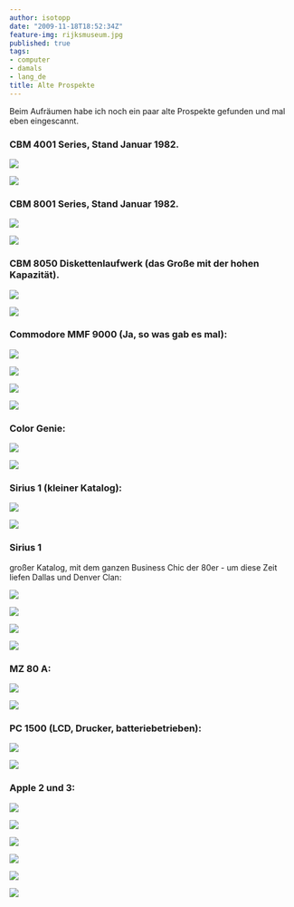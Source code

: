 ```yaml
---
author: isotopp
date: "2009-11-18T18:52:34Z"
feature-img: rijksmuseum.jpg
published: true
tags:
- computer
- damals
- lang_de
title: Alte Prospekte
---
```

Beim Aufräumen habe ich noch ein paar alte Prospekte gefunden und mal eben
eingescannt.

### CBM 4001 Series, Stand Januar 1982.

![](https://blog.koehntopp.info/uploads/cbm4001-vorn.jpg)

![](https://blog.koehntopp.info/uploads/cbm4001-hinten.jpg)

### CBM 8001 Series, Stand Januar 1982.

![](https://blog.koehntopp.info/uploads/cbm8001-vorn.jpg)

![](https://blog.koehntopp.info/uploads/cbm8001-hinten.jpg)

### CBM 8050 Diskettenlaufwerk (das Große mit der hohen Kapazität).

![](https://blog.koehntopp.info/uploads/cbm8050-vorn.jpg)

![](https://blog.koehntopp.info/uploads/cbm8050-hinten.jpg)

### Commodore MMF 9000 (Ja, so was gab es mal):

![](https://blog.koehntopp.info/uploads/mmf9000-1.jpg)

![](https://blog.koehntopp.info/uploads/mmf9000-2.jpg)

![](https://blog.koehntopp.info/uploads/mmf9000-3.jpg)

![](https://blog.koehntopp.info/uploads/mmf9000-4.jpg)

### Color Genie:

![](https://blog.koehntopp.info/uploads/color-genie-vorn.jpg)

![](https://blog.koehntopp.info/uploads/color-genie-hinten.jpg)


### Sirius 1 (kleiner Katalog):

![](https://blog.koehntopp.info/uploads/sirius1-bw-vorn.jpg)

![](https://blog.koehntopp.info/uploads/sirius1-bw-hinten.jpg)

### Sirius 1

großer Katalog, mit dem ganzen Business Chic der 80er - um diese Zeit liefen
Dallas und Denver Clan:

![](https://blog.koehntopp.info/uploads/sirius1-color-1.jpg)

![](https://blog.koehntopp.info/uploads/sirius1-color-2.jpg)

![](https://blog.koehntopp.info/uploads/sirius1-color-3.jpg)

![](https://blog.koehntopp.info/uploads/sirius1-color-4.jpg)

### MZ 80 A:

![](https://blog.koehntopp.info/uploads/mz80-vorn.jpg)

![](https://blog.koehntopp.info/uploads/mz80-hinten.jpg)

### PC 1500 (LCD, Drucker, batteriebetrieben):

![](https://blog.koehntopp.info/uploads/sharp-pc1500-vorn.jpg)

![](https://blog.koehntopp.info/uploads/sharp-pc1500-hinten.jpg)

### Apple 2 und 3:

![](https://blog.koehntopp.info/uploads/apple-1.jpg)

![](https://blog.koehntopp.info/uploads/apple-2.jpg)

![](https://blog.koehntopp.info/uploads/apple-3.jpg)

![](https://blog.koehntopp.info/uploads/apple-4.jpg)

![](https://blog.koehntopp.info/uploads/apple-5.jpg)

![](https://blog.koehntopp.info/uploads/apple-6.jpg)
